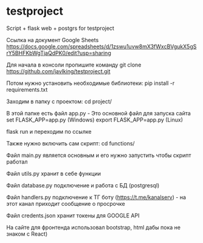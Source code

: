 # testproject
Script + flask web + postgrs for testproject

Ссылка на документ Google Sheets https://docs.google.com/spreadsheets/d/1zswu1uvw8mX3fWxcBVgukX5gSrY5BHFKbWgTjaQdPK0/edit?usp=sharing

Для начала в консоли пропишите команду git clone https://github.com/javlking/testproject.git

Потом нужно установить необходимые библиотеки: pip install -r requirements.txt

Заходим в папку с проектом: cd project/

В этой папке есть файл app.py - Это основной файл для запуска сайта
set FLASK_APP=app.py (Windows)
export FLASK_APP=app.py (Linux)

flask run и переходим по ссылке


Также нужно включить сам скрипт: cd functions/

Файл main.py является основным и его нужно запустить чтобы скрипт работал

Файл utils.py хранит в себе функции

Файл database.py подключение и работа с БД (postgresql)

Файл handlers.py подключение к ТГ боту (https://t.me/kanalserv) - на этот канал приходит сообщение о просрочке

Файл credents.json хранит токены для GOOGLE API


На сайте для фронтенда использовал bootstrap, html дабы пока не знаком с React)
